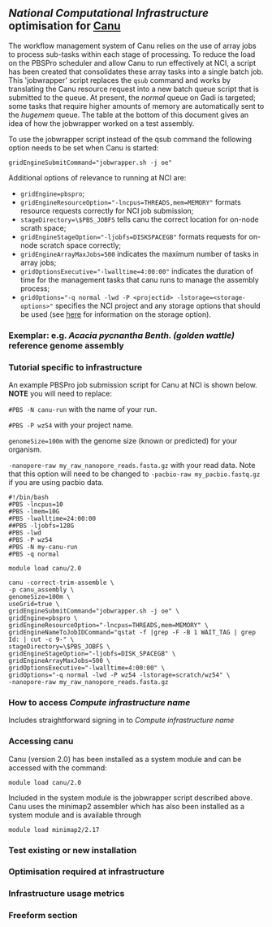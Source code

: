 ## *National Computational Infrastructure* optimisation for **[Canu](Canu.md)**

The workflow management system of Canu relies on the use of array jobs
to process sub-tasks within each stage of processing. To reduce the
load on the PBSPro scheduler and allow Canu to run effectively at NCI,
a script has been created that consolidates these array tasks into a
single batch job. This 'jobwrapper' script replaces the `qsub` command
and works by translating the Canu resource request into a new batch
queue script that is submitted to the queue. At present, the *normal*
queue on Gadi is targeted; some tasks that require higher amounts of
memory are automatically sent to the *hugemem* queue. The table at the
bottom of this document gives an idea of how the jobwrapper worked on
a test assembly.

To use the jobwrapper script instead of the qsub command the following
option needs to be set when Canu is started:

    gridEngineSubmitCommand="jobwrapper.sh -j oe"

Additional options of relevance to running at NCI are:

- `gridEngine=pbspro`;
- `gridEngineResourceOption="-lncpus=THREADS,mem=MEMORY"` formats
  resource requests correctly for NCI job submission;
- `stageDirectory=\$PBS_JOBFS` tells canu the correct location for
  on-node scrath space;
- `gridEngineStageOption="-ljobfs=DISKSPACEGB"` formats requests for
  on-node scratch space correctly;
- `gridEngineArrayMaxJobs=500` indicates the maximum number of tasks
  in array jobs;
- `gridOptionsExecutive="-lwalltime=4:00:00"` indicates the duration
  of time for the management tasks that canu runs to manage the
  assembly process;
- `gridOptions="-q normal -lwd -P <projectid>
  -lstorage=<storage-options>"` specifies the NCI project and any
  storage options that should be used (see
  [here](https://opus.nci.org.au/display/Help/Gadi+Frequently+Asked+Questions#GadiFrequentlyAskedQuestions-Iaddedthenew`-lstorage=`linetomyjobsubmissionscript.Whyitdoesn'twork?) for information on the storage option).

### Exemplar: e.g. *Acacia pycnantha Benth. (golden wattle)* reference genome assembly

### Tutorial specific to infrastructure
An example PBSPro job submission script for Canu at NCI is shown below. **NOTE** you will need to replace: 

`#PBS -N canu-run` with the name of your run.

`#PBS -P wz54` with your project name. 

`genomeSize=100m` with the genome size (known or predicted) for your organism.

`-nanopore-raw my_raw_nanopore_reads.fasta.gz` with your read data. Note that this option will need to be changed to `-pacbio-raw my_pacbio.fastq.gz` if you are using pacbio data. 


    #!/bin/bash
    #PBS -lncpus=10
    #PBS -lmem=10G
    #PBS -lwalltime=24:00:00
    ##PBS -ljobfs=128G
    #PBS -lwd
    #PBS -P wz54
    #PBS -N my-canu-run
    #PBS -q normal

    module load canu/2.0

    canu -correct-trim-assemble \
    -p canu_assembly \
    genomeSize=100m \
    useGrid=true \
    gridEngineSubmitCommand="jobwrapper.sh -j oe" \
    gridEngine=pbspro \
    gridEngineResourceOption="-lncpus=THREADS,mem=MEMORY" \
    gridEngineNameToJobIDCommand="qstat -f |grep -F -B 1 WAIT_TAG | grep Id: | cut -c 9-" \
    stageDirectory=\$PBS_JOBFS \
    gridEngineStageOption="-ljobfs=DISK_SPACEGB" \
    gridEngineArrayMaxJobs=500 \
    gridOptionsExecutive="-lwalltime=4:00:00" \
    gridOptions="-q normal -lwd -P wz54 -lstorage=scratch/wz54" \
    -nanopore-raw my_raw_nanopore_reads.fasta.gz



### How to access *Compute infrastructure name* 

Includes straightforward signing in to *Compute infrastructure name*

### Accessing canu

Canu (version 2.0) has been installed as a system module and can be
accessed with the command:

    module load canu/2.0

Included in the system module is the jobwrapper script described
above. Canu uses the minimap2 assembler which has also been installed
as a system module and is available through

    module load minimap2/2.17

### Test existing or new installation

### Optimisation required at infrastructure

### Infrastructure usage metrics

### Freeform section

